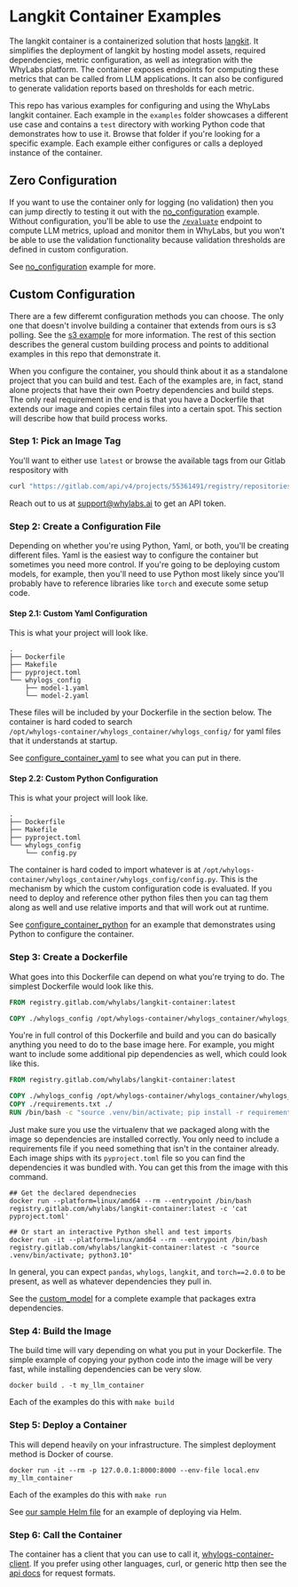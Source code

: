 # Langkit Container Examples

The langkit container is a containerized solution that hosts [langkit](https://github.com/whylabs/langkit). It simplifies the deployment of
langkit by hosting model assets, required dependencies, metric configuration, as well as integration with the WhyLabs platform. The
container exposes endpoints for computing these metrics that can be called from LLM applications. It can also be configured to generate
validation reports based on thresholds for each metric.

This repo has various examples for configuring and using the WhyLabs langkit container. Each example in the `examples` folder showcases a
different use case and contains a `test` directory with working Python code that demonstrates how to use it. Browse that folder if you're
looking for a specific example. Each example either configures or calls a deployed instance of the container.

## Zero Configuration

If you want to use the container only for logging (no validation) then you can jump directly to testing it out with the
[no_configuration][no_config] example. Without configuration, you'll be able to use the [`/evaluate`][api_docs_evaluate] endpoint to
compute LLM metrics, upload and monitor them in WhyLabs, but you won't be able to use the validation functionality because validation
thresholds are defined in custom configuration.

See [no_configuration][no_config] example for more.

## Custom Configuration

There are a few differemt configuration methods you can choose. The only one that doesn't involve building a container that extends from
ours is s3 polling. See the [s3 example][s3_config] for more information. The rest of this section describes the general custom building
process and points to additional examples in this repo that demonstrate it.

When you configure the container, you should think about it as a standalone project that you can build and test. Each of the examples are,
in fact, stand alone projects that have their own Poetry dependencies and build steps. The only real requirement in the end is that you have
a Dockerfile that extends our image and copies certain files into a certain spot. This section will describe how that build process works.

### Step 1: Pick an Image Tag

You'll want to either use `latest` or browse the available tags from our Gitlab respository with

```bash
curl "https://gitlab.com/api/v4/projects/55361491/registry/repositories/6125233/tags" --header "PRIVATE-TOKEN: <api token>"
```

Reach out to us at support@whylabs.ai to get an API token.

### Step 2: Create a Configuration File

Depending on whether you're using Python, Yaml, or both, you'll be creating different files. Yaml is the easiest way to configure the
container but sometimes you need more control. If you're going to be deploying custom models, for example, then you'll need to use Python
most likely since you'll probably have to reference libraries like `torch` and execute some setup code.

#### Step 2.1: Custom Yaml Configuration

This is what your project will look like.

```
.
├── Dockerfile
├── Makefile
├── pyproject.toml
└── whylogs_config
    ├── model-1.yaml
    └── model-2.yaml
```

These files will be included by your Dockerfile in the section below. The container is hard coded to search  
`/opt/whylogs-container/whylogs_container/whylogs_config/` for yaml files that it understands at startup.

See [configure_container_yaml][configure_container_yaml] to see what you can put in there.

#### Step 2.2: Custom Python Configuration

This is what your project will look like.

```
.
├── Dockerfile
├── Makefile
├── pyproject.toml
└── whylogs_config
    └── config.py
```

The container is hard coded to import whatever is at `/opt/whylogs-container/whylogs_container/whylogs_config/config.py`. This is the
mechanism by which the custom configuration code is evaluated. If you need to deploy and reference other python files then you can tag them
along as well and use relative imports and that will work out at runtime.

See [configure_container_python][configure_container_python] for an example that demonstrates using Python to configure the container.

### Step 3: Create a Dockerfile

What goes into this Dockerfile can depend on what you're trying to do. The simplest Dockerfile would look like this.

```Dockerfile
FROM registry.gitlab.com/whylabs/langkit-container:latest

COPY ./whylogs_config /opt/whylogs-container/whylogs_container/whylogs_config/
```

You're in full control of this Dockerfile and build and you can do basically anything you need to do to the base image here. For example,
you might want to include some additional pip dependencies as well, which could look like this.

```Dockerfile
FROM registry.gitlab.com/whylabs/langkit-container:latest

COPY ./whylogs_config /opt/whylogs-container/whylogs_container/whylogs_config/
COPY ./requirements.txt ./
RUN /bin/bash -c "source .venv/bin/activate; pip install -r requirements.txt"
```

Just make sure you use the virtualenv that we packaged along with the image so dependencies are installed correctly. You only need to
include a requirements file if you need something that isn't in the container already. Each image ships with its `pyproject.toml` file so
you can find the dependencies it was bundled with. You can get this from the image with this command.

```
## Get the declared dependnecies
docker run --platform=linux/amd64 --rm --entrypoint /bin/bash registry.gitlab.com/whylabs/langkit-container:latest -c 'cat pyproject.toml'

## Or start an interactive Python shell and test imports
docker run -it --platform=linux/amd64 --rm --entrypoint /bin/bash registry.gitlab.com/whylabs/langkit-container:latest -c "source .venv/bin/activate; python3.10"
```

In general, you can expect `pandas`, `whylogs`, `langkit`, and `torch==2.0.0` to be present, as well as whatever dependencies
they pull in.

See the [custom_model][custom_model] for a complete example that packages extra dependencies.

### Step 4: Build the Image

The build time will vary depending on what you put in your Dockerfile. The simple example of copying your python code into the image will be
very fast, while installing dependencies can be very slow.

```
docker build . -t my_llm_container
```

Each of the examples do this with `make build`

### Step 5: Deploy a Container

This will depend heavily on your infrastructure. The simplest deployment method is Docker of course.

```
docker run -it --rm -p 127.0.0.1:8000:8000 --env-file local.env my_llm_container
```

Each of the examples do this with `make run`

See [our sample Helm file][helm_llm_file] for an example of deploying via Helm.

### Step 6: Call the Container

The container has a client that you can use to call it, [whylogs-container-client][python-container-client]. If you prefer using other
languages, curl, or generic http then see the [api docs][api_docs] for request formats.

<!-- Links -->

[configure_container_python]: https://github.com/whylabs/langkit-container-examples/tree/master/examples/configure_container_python
[configure_container_yaml]: https://github.com/whylabs/langkit-container-examples/tree/master/examples/configure_container_yaml
[custom_model]: https://github.com/whylabs/langkit-container-examples/tree/master/examples/custom_model
[no_config]: https://github.com/whylabs/langkit-container-examples/tree/master/examples/no_configuration
[s3_config]: https://github.com/whylabs/langkit-container-examples/tree/master/examples/s3_configuration
[api_docs]: https://whylabs.github.io/whylogs-container-python-docs/whylogs-container-python.html
[api_docs_evaluate]: https://whylabs.github.io/whylogs-container-python-docs/whylogs-container-python.html#operation/evaluate
[python-container-client]: https://pypi.org/project/whylogs-container-client/
[helm_repo]: https://github.com/whylabs/charts
[helm_llm_file]: https://github.com/whylabs/charts/tree/mainline/charts/langkit
